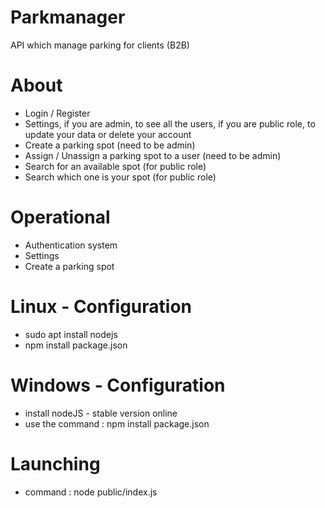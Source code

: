 # Parkmanager
API which manage parking for clients (B2B)

# About 

* Login / Register
* Settings, if you are admin, to see all the users, if you are public role, to update your data or delete your account
* Create a parking spot (need to be admin)
* Assign / Unassign a parking spot to a user (need to be admin)
* Search for an available spot (for public role)
* Search which one is your spot (for public role)

# Operational 

* Authentication system 
* Settings
* Create a parking spot

# Linux - Configuration

* sudo apt install nodejs
* npm install package.json

# Windows - Configuration

* install nodeJS - stable version online
* use the command : npm install package.json

# Launching 
* command : node public/index.js
